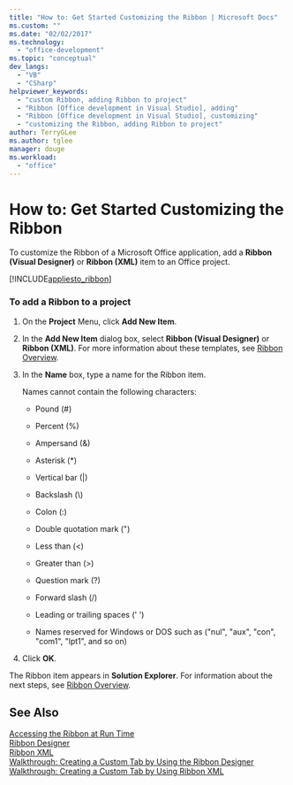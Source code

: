 ```yaml
---
title: "How to: Get Started Customizing the Ribbon | Microsoft Docs"
ms.custom: ""
ms.date: "02/02/2017"
ms.technology: 
  - "office-development"
ms.topic: "conceptual"
dev_langs: 
  - "VB"
  - "CSharp"
helpviewer_keywords: 
  - "custom Ribbon, adding Ribbon to project"
  - "Ribbon [Office development in Visual Studio], adding"
  - "Ribbon [Office development in Visual Studio], customizing"
  - "customizing the Ribbon, adding Ribbon to project"
author: TerryGLee
ms.author: tglee
manager: douge
ms.workload: 
  - "office"
---
```

# How to: Get Started Customizing the Ribbon
  To customize the Ribbon of a Microsoft Office application, add a **Ribbon (Visual Designer)** or **Ribbon (XML)** item to an Office project.  
  
 [!INCLUDE[appliesto_ribbon](../vsto/includes/appliesto-ribbon-md.md)]  
  
### To add a Ribbon to a project  
  
1.  On the **Project** Menu, click **Add New Item**.  
  
2.  In the **Add New Item** dialog box, select **Ribbon (Visual Designer)** or **Ribbon (XML)**. For more information about these templates, see [Ribbon Overview](../vsto/ribbon-overview.md).  
  
3.  In the **Name** box, type a name for the Ribbon item.  
  
     Names cannot contain the following characters:  
  
    -   Pound (#)  
  
    -   Percent (%)  
  
    -   Ampersand (&)  
  
    -   Asterisk (*)  
  
    -   Vertical bar (|)  
  
    -   Backslash (\\)  
  
    -   Colon (:)  
  
    -   Double quotation mark (")  
  
    -   Less than (\<)  
  
    -   Greater than (>)  
  
    -   Question mark (?)  
  
    -   Forward slash (/)  
  
    -   Leading or trailing spaces (' ')  
  
    -   Names reserved for Windows or DOS such as ("nul", "aux", "con", "com1", "lpt1", and so on)  
  
4.  Click **OK**.  
  
 The Ribbon item appears in **Solution Explorer**. For information about the next steps, see [Ribbon Overview](../vsto/ribbon-overview.md).  
  
## See Also  
 [Accessing the Ribbon at Run Time](../vsto/accessing-the-ribbon-at-run-time.md)   
 [Ribbon Designer](../vsto/ribbon-designer.md)   
 [Ribbon XML](../vsto/ribbon-xml.md)   
 [Walkthrough: Creating a Custom Tab by Using the Ribbon Designer](../vsto/walkthrough-creating-a-custom-tab-by-using-the-ribbon-designer.md)   
 [Walkthrough: Creating a Custom Tab by Using Ribbon XML](../vsto/walkthrough-creating-a-custom-tab-by-using-ribbon-xml.md)  
  
  